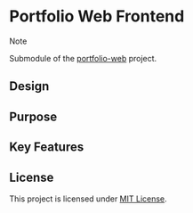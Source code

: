 # Portfolio Web Frontend

> [!NOTE]
> Submodule of the [portfolio-web](https://github.com/Supermarcel10/portfolio-web) project.

## Design

<!-- TODO: Create designs -->

## Purpose

<!-- TODO: Update Key Features -->

## Key Features

<!-- TODO: Update Key Features -->

## License

This project is licensed under [MIT License](https://github.com/Supermarcel10/portfolio-web/blob/main/LICENSE).
